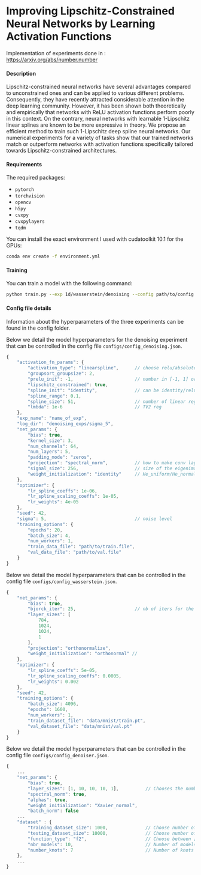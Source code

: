 # Improving Lipschitz-Constrained Neural Networks by Learning Activation Functions
Implementation of experiments done in : https://arxiv.org/abs/number.number

#### Description
Lipschitz-constrained neural networks have several advantages compared to unconstrained ones and can be applied to various different problems. Consequently, they have recently attracted considerable attention in the deep learning community. However, it has been shown both theoretically and empirically that networks with ReLU activation functions perform poorly in this context. On the contrary, neural networks with learnable 1-Lipschitz linear splines are known to be more expressive in theory. We propose an efficient method to train such 1-Lipschitz deep spline neural networks. Our numerical experiments for a variety of tasks show that our trained networks match or outperform networks with activation functions specifically tailored towards Lipschitz-constrained architectures.

#### Requirements
The required packages:
- `pytorch`
- `torchvision`
- `opencv`
- `h5py`
- `cvxpy`
- `cvxpylayers`
- `tqdm` 

You can install the exact environment I used with cudatoolkit 10.1 for the GPUs:

```bash
conda env create -f environment.yml
```

#### Training

You can train a model with the following command:

```bash
python train.py --exp 1d/wasserstein/denoising --config path/to/config --device cpu/cuda:n
```

#### Config file details️

Information about the hyperparameters of the three experiments can be found in the config folder. 

Below we detail the model hyperparameters for the denoising experiment that can be controlled in the config file `configs/config_denoising.json`.

```javascript
{
    "activation_fn_params": {
        "activation_type": "linearspline",      // choose relu/absolute_value/prelu/groupsort/householder/linearspline
        "groupsort_groupsize": 2,              
        "prelu_init": -1,                       // number in [-1, 1] or "maxmin" (half with 1 and other half with -1)
        "lipschitz_constrained": true,
        "spline_init": "identity",              // can be identity/relu/absolute_value/maxmin
        "spline_range": 0.1,
        "spline_size": 51,                      // number of linear regions +1
        "lmbda": 1e-6                           // TV2 reg 
    },
    "exp_name": "name_of_exp",
    "log_dir": "denoising_exps/sigma_5",
    "net_params": {
        "bias": true,
        "kernel_size": 3,
        "num_channels": 64,
        "num_layers": 5,
        "padding_mode": "zeros",
        "projection": "spectral_norm",          // how to make conv layer 1-Lipschitz no_projection/spectral_norm
        "signal_size": 256,                     // size of the eigenimage to estimate spectral norm in power iter
        "weight_initialization": "identity"     // He_uniform/He_normal/Xavier_uniform/Xavier_normal/identity
    },
    "optimizer": {                              
        "lr_spline_coeffs": 1e-06,
        "lr_spline_scaling_coeffs": 1e-05,
        "lr_weights": 4e-05
    },
    "seed": 42,
    "sigma": 5,                                 // noise level
    "training_options": {
        "epochs": 20,
        "batch_size": 4,
        "num_workers": 1,
        "train_data_file": "path/to/train.file",
        "val_data_file": "path/to/val.file"
    }
}
```

Below we detail the model hyperparameters that can be controlled in the config file `configs/config_wasserstein.json`.

```javascript
{
    "net_params": {
        "bias": true,
        "bjorck_iter": 25,                      // nb of iters for the bjorck algorithm to orthonormalize weight matrices
        "layer_sizes": [
            784,
            1024,
            1024,
            1
        ],
        "projection": "orthonormalize",
        "weight_initialization": "orthonormal" // 
    },
    "optimizer": {
        "lr_spline_coeffs": 5e-05,
        "lr_spline_scaling_coeffs": 0.0005,
        "lr_weights": 0.002
    },
    "seed": 42,
    "training_options": {
        "batch_size": 4096,
        "epochs": 1600,
        "num_workers": 1,
        "train_dataset_file": "data/mnist/train.pt",
        "val_dataset_file": "data/mnist/val.pt"
    }
}
```

Below we detail the model hyperparameters that can be controlled in the config file `configs/config_denoiser.json`.

```javascript
{
    ...
    "net_params": {
        "bias": true,
        "layer_sizes": [1, 10, 10, 10, 1],          // Chooses the number of neurons of every layers
        "spectral_norm": true,
        "alphas": true,
        "weight_initialization": "Xavier_normal",
        "batch_norm": false                                                 
    ...
    "dataset" : {
        "training_dataset_size": 1000,              // Choose number of training point
        "testing_dataset_size": 10000,              // Choose number of validation point
        "function_type": "f2",                      // Choose between [f1, f2, f3, f4, random_spline]
        "nbr_models": 10,                           // Number of models trained, median or mean results will be reported
        "number_knots": 7                           // Number of knots of the random spline      
    },
    ...
}